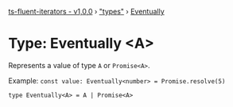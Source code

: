[ts-fluent-iterators - v1,0,0](../README.md) › ["types"](../modules/types.md) › [Eventually](eventually.md)

# Type: Eventually <**A**>

Represents a value of type `A` or `Promise<A>`.  
  
  Example: ``const value: Eventually<number> = Promise.resolve(5)``

``type Eventually<A> = A | Promise<A>``
